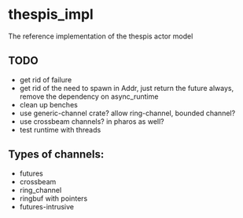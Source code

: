 # thespis_impl
The reference implementation of the thespis actor model


## TODO

- get rid of failure
- get rid of the need to spawn in Addr, just return the future always, remove the dependency on async_runtime
- clean up benches
- use generic-channel crate? allow ring-channel, bounded channel?
- use crossbeam channels? in pharos as well?
- test runtime with threads

## Types of channels:

- futures
- crossbeam
- ring_channel
- ringbuf with pointers
- futures-intrusive


